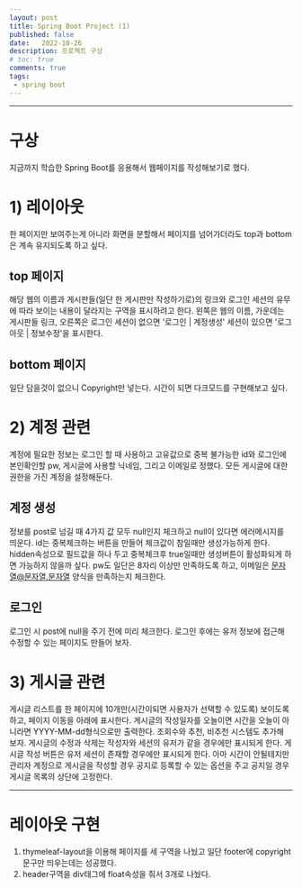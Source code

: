```yaml
---
layout: post
title: Spring Boot Project (1)
published: false
date:   2022-10-26
description: 프로젝트 구상
# toc: true
comments: true
tags:
 - spring boot
---
```

---
# 구상
지금까지 학습한 Spring Boot를 응용해서 웹페이지를 작성해보기로 했다.

# 1) 레이아웃
한 페이지만 보여주는게 아니라 화면을 분할해서 페이지를 넘어가더라도 top과 bottom은 계속 유지되도록 하고 싶다.

## top 페이지
해당 웹의 이름과 게시판들(일단 한 게시판만 작성하기로)의 링크와 로그인 세션의 유무에 따라 보이는 내용이 달라지는 구역을 표시하려고 한다.
왼쪽은 웹의 이름, 가운데는 게시판들 링크, 오른쪽은 로그인 세션이 없으면 '로그인 | 계정생성' 세션이 있으면 '로그아웃 | 정보수정'을 표시한다.

## bottom 페이지
일단 담을것이 없으니 Copyright만 넣는다.
시간이 되면 다크모드를 구현해보고 싶다.

# 2) 계정 관련
계정에 필요한 정보는 로그인 할 때 사용하고 고유값으로 중복 불가능한 id와 로그인에 본인확인할 pw, 게시글에 사용할 닉네임, 그리고 이메일로 정했다.
모든 게시글에 대한 권한을 가진 계정을 설정해둔다.

## 계정 생성
정보를 post로 넘길 때 4가지 값 모두 null인지 체크하고 null이 있다면 에러메시지를 띄운다.
id는 중복체크하는 버튼을 만들어 체크값이 참일때만 생성가능하게 한다. hidden속성으로 필드값을 하나 두고 중복체크후 true일때만 생성버튼이 활성화되게 하면 가능하지 않을까 싶다.
pw도 일단은 8자리 이상만 만족하도록 하고, 이메일은 문자열@문자열.문자열 양식을 만족하는지 체크한다.

## 로그인
로그인 시 post에 null을 주기 전에 미리 체크한다.
로그인 후에는 유저 정보에 접근해 수정할 수 있는 페이지도 만들어 보자.

# 3) 게시글 관련
게시글 리스트를 한 페이지에 10개만(시간이되면 사용자가 선택할 수 있도록) 보이도록 하고, 페이지 이동을 아래에 표시한다.
게시글의 작성일자를 오늘이면 시간을 오늘이 아니라면 YYYY-MM-dd형식으로만 출력한다.
조회수와 추천, 비추천 시스템도 추가해 보자.
게시글의 수정과 삭제는 작성자와 세션의 유저가 같을 경우에만 표시되게 한다.
게시글 작성 버튼은 유저 세션이 존재할 경우에만 표시되게 한다.
아마 시간이 안될테지만 관리자 계정으로 게시글을 작성할 경우 공지로 등록할 수 있는 옵션을 주고 공지일 경우 게시글 목록의 상단에 고정한다.

---
# 레이아웃 구현
1. thymeleaf-layout을 이용해 페이지를 세 구역을 나눴고 일단 footer에 copyright 문구만 띄우는데는 성공했다.
2. header구역을 div태그에 float속성을 줘서 3개로 나눴다.